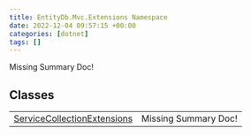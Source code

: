 ```yaml
---
title: EntityDb.Mvc.Extensions Namespace
date: 2022-12-04 09:57:15 +00:00
categories: [dotnet]
tags: []
---
```


Missing Summary Doc!
## Classes
<table><tr><td><!--/posts/dotnet-entitydb-mvc-extensions-servicecollectionextensions--><a href='#'>ServiceCollectionExtensions</a></td><td>Missing Summary Doc!</td></tr></table>
